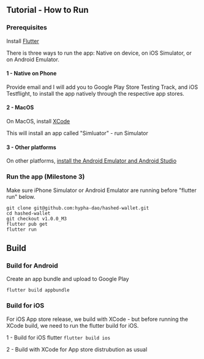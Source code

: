 ## Tutorial - How to Run

### Prerequisites

Install [Flutter](https://docs.flutter.dev/get-started/install)

There is three ways to run the app: Native on device, on iOS Simulator, or on Android Emulator.

#### 1 - Native on Phone

Provide email and I will add you to Google Play Store Testing Track, and iOS Testflight, to install the app natively through the respective app stores. 

#### 2 - MacOS
On MacOS, install [XCode](https://apps.apple.com/us/app/xcode/id497799835?mt=12)

This will install an app called "Simluator" - run Simulator

#### 3 - Other platforms
On other platforms, [install the Android Emulator and Android Studio](https://developer.android.com/studio/run/emulator)

### Run the app (Milestone 3)

Make sure iPhone Simulator or Android Emulator are running before "flutter run" below.

```
git clone git@github.com:hypha-dao/hashed-wallet.git
cd hashed-wallet
git checkout v1.0.0_M3 
flutter pub get
flutter run
```

## Build

### Build for Android

Create an app bundle and upload to Google Play

```flutter build appbundle```

### Build for iOS 

For iOS App store release, we build with XCode - but before running the XCode build, we need to run the flutter build for iOS.

1 - Build for iOS flutter
```flutter build ios```

2 - Build with XCode for App store distrubution as usual

